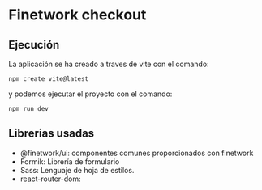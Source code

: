 # Finetwork checkout

## Ejecución

La aplicación se ha creado a traves de vite con el comando:

```
npm create vite@latest
```

y podemos ejecutar el proyecto con el comando:

```
npm run dev
```

## Librerias usadas

- @finetwork/ui: componentes comunes proporcionados con finetwork
- Formik: Librería de formulario
- Sass: Lenguaje de hoja de estilos.
- react-router-dom:
